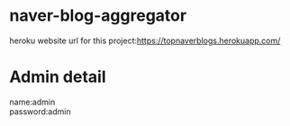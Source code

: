 # naver-blog-aggregator

heroku website url for this project:https://topnaverblogs.herokuapp.com/


# Admin detail
name:admin<br />
password:admin
